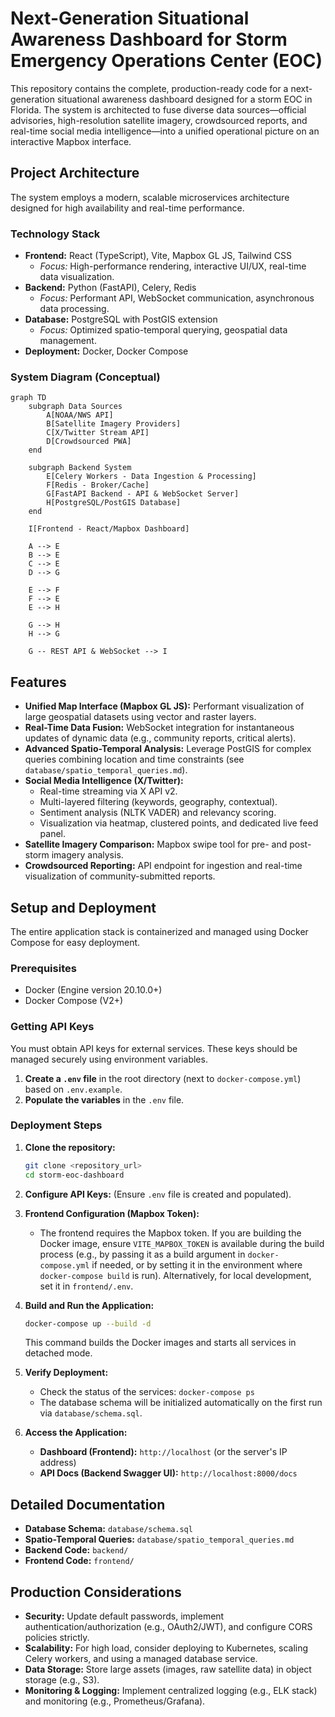# Next-Generation Situational Awareness Dashboard for Storm Emergency Operations Center (EOC)

This repository contains the complete, production-ready code for a next-generation situational awareness dashboard designed for a storm EOC in Florida. The system is architected to fuse diverse data sources—official advisories, high-resolution satellite imagery, crowdsourced reports, and real-time social media intelligence—into a unified operational picture on an interactive Mapbox interface.

## Project Architecture

The system employs a modern, scalable microservices architecture designed for high availability and real-time performance.

### Technology Stack

*   **Frontend:** React (TypeScript), Vite, Mapbox GL JS, Tailwind CSS
    *   *Focus:* High-performance rendering, interactive UI/UX, real-time data visualization.
*   **Backend:** Python (FastAPI), Celery, Redis
    *   *Focus:* Performant API, WebSocket communication, asynchronous data processing.
*   **Database:** PostgreSQL with PostGIS extension
    *   *Focus:* Optimized spatio-temporal querying, geospatial data management.
*   **Deployment:** Docker, Docker Compose

### System Diagram (Conceptual)

```mermaid
graph TD
    subgraph Data Sources
        A[NOAA/NWS API]
        B[Satellite Imagery Providers]
        C[X/Twitter Stream API]
        D[Crowdsourced PWA]
    end

    subgraph Backend System
        E[Celery Workers - Data Ingestion & Processing]
        F[Redis - Broker/Cache]
        G[FastAPI Backend - API & WebSocket Server]
        H[PostgreSQL/PostGIS Database]
    end

    I[Frontend - React/Mapbox Dashboard]

    A --> E
    B --> E
    C --> E
    D --> G

    E --> F
    F --> E
    E --> H

    G --> H
    H --> G

    G -- REST API & WebSocket --> I
```

## Features

*   **Unified Map Interface (Mapbox GL JS):** Performant visualization of large geospatial datasets using vector and raster layers.
*   **Real-Time Data Fusion:** WebSocket integration for instantaneous updates of dynamic data (e.g., community reports, critical alerts).
*   **Advanced Spatio-Temporal Analysis:** Leverage PostGIS for complex queries combining location and time constraints (see `database/spatio_temporal_queries.md`).
*   **Social Media Intelligence (X/Twitter):**
    *   Real-time streaming via X API v2.
    *   Multi-layered filtering (keywords, geography, contextual).
    *   Sentiment analysis (NLTK VADER) and relevancy scoring.
    *   Visualization via heatmap, clustered points, and dedicated live feed panel.
*   **Satellite Imagery Comparison:** Mapbox swipe tool for pre- and post-storm imagery analysis.
*   **Crowdsourced Reporting:** API endpoint for ingestion and real-time visualization of community-submitted reports.

## Setup and Deployment

The entire application stack is containerized and managed using Docker Compose for easy deployment.

### Prerequisites

*   Docker (Engine version 20.10.0+)
*   Docker Compose (V2+)

### Getting API Keys

You must obtain API keys for external services. These keys should be managed securely using environment variables.

1.  **Create a `.env` file** in the root directory (next to `docker-compose.yml`) based on `.env.example`.
2.  **Populate the variables** in the `.env` file.

### Deployment Steps

1.  **Clone the repository:**

    ```bash
    git clone <repository_url>
    cd storm-eoc-dashboard
    ```

2.  **Configure API Keys:** (Ensure `.env` file is created and populated).

3.  **Frontend Configuration (Mapbox Token):**
    *   The frontend requires the Mapbox token. If you are building the Docker image, ensure `VITE_MAPBOX_TOKEN` is available during the build process (e.g., by passing it as a build argument in `docker-compose.yml` if needed, or by setting it in the environment where `docker-compose build` is run). Alternatively, for local development, set it in `frontend/.env`.

4.  **Build and Run the Application:**

    ```bash
    docker-compose up --build -d
    ```

    This command builds the Docker images and starts all services in detached mode.

5.  **Verify Deployment:**

    *   Check the status of the services: `docker-compose ps`
    *   The database schema will be initialized automatically on the first run via `database/schema.sql`.

6.  **Access the Application:**

    *   **Dashboard (Frontend):** `http://localhost` (or the server's IP address)
    *   **API Docs (Backend Swagger UI):** `http://localhost:8000/docs`

## Detailed Documentation

*   **Database Schema:** `database/schema.sql`
*   **Spatio-Temporal Queries:** `database/spatio_temporal_queries.md`
*   **Backend Code:** `backend/`
*   **Frontend Code:** `frontend/`

## Production Considerations

*   **Security:** Update default passwords, implement authentication/authorization (e.g., OAuth2/JWT), and configure CORS policies strictly.
*   **Scalability:** For high load, consider deploying to Kubernetes, scaling Celery workers, and using a managed database service.
*   **Data Storage:** Store large assets (images, raw satellite data) in object storage (e.g., S3).
*   **Monitoring & Logging:** Implement centralized logging (e.g., ELK stack) and monitoring (e.g., Prometheus/Grafana).
